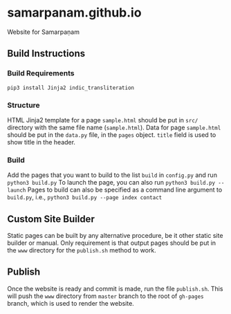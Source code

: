 # samarpanam.github.io
Website for Samarpaṇam

## Build Instructions

### Build Requirements

`pip3 install Jinja2 indic_transliteration`

### Structure

HTML Jinja2 template for a page `sample.html` should be put in `src/` directory with the same file name (`sample.html`).
Data for page `sample.html` should be put in the `data.py` file, in the `pages` object. `title` field is used to show title in the header.


### Build
Add the pages that you want to build to the list `build` in `config.py` and run `python3 build.py`
To launch the page, you can also run `python3 build.py --launch`
Pages to build can also be specified as a command line argument to `build.py`, i.e., `python3 build.py --page index contact`

## Custom Site Builder

Static pages can be built by any alternative procedure, be it other static site builder or manual.
Only requirement is that output pages should be put in the `www` directory for the `publish.sh` method to work.

## Publish

Once the website is ready and commit is made, run the file `publish.sh`.
This will push the `www` directory from `master` branch to the root of `gh-pages` branch, which is used to render the website.

